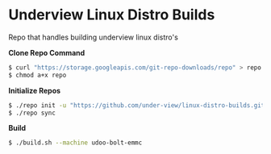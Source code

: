 # Underview Linux Distro Builds

Repo that handles building underview linux distro's

**Clone Repo Command**
```sh
$ curl "https://storage.googleapis.com/git-repo-downloads/repo" > repo
$ chmod a+x repo
```

**Initialize Repos**
```sh
$ ./repo init -u "https://github.com/under-view/linux-distro-builds.git"
$ ./repo sync
```

**Build**
```sh
$ ./build.sh --machine udoo-bolt-emmc
```

